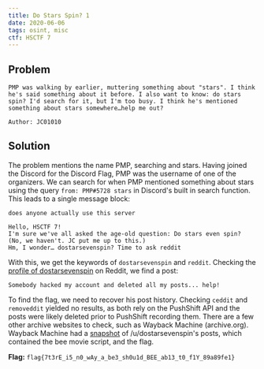 ```yaml
---
title: Do Stars Spin? 1
date: 2020-06-06
tags: osint, misc
ctf: HSCTF 7
---
```

## Problem
```
PMP was walking by earlier, muttering something about "stars". I think he's said something about it before. I also want to know: do stars spin? I'd search for it, but I'm too busy. I think he's mentioned something about stars somewhere…help me out?

Author: JC01010
```

## Solution
The problem mentions the name PMP, searching and stars. Having joined the Discord for the Discord Flag, PMP was the username of one of the organizers. We can search for when PMP mentioned something about stars using the query ```from: PMP#5728 stars``` in Discord's built in search function. This leads to a single message block:
```
does anyone actually use this server

Hello, HSCTF 7!
I'm sure we've all asked the age-old question: Do stars even spin? (No, we haven't. JC put me up to this.)
Hm, I wonder… dostarsevenspin? Time to ask reddit
```

With this, we get the keywords of ```dostarsevenspin``` and ```reddit```. Checking the [profile of dostarsevenspin](https://old.reddit.com/user/dostarsevenspin) on Reddit, we find a post:

```
Somebody hacked my account and deleted all my posts... help!
```

To find the flag, we need to recover his post history. Checking ```ceddit``` and ```removeddit``` yielded no results, as both rely on the PushShift API and the posts were likely deleted prior to PushShift recording them. There are a few other archive websites to check, such as Wayback Machine (archive.org). Wayback Machine had a [snapshot](https://web.archive.org/web/20200527041338/https://www.reddit.com/user/dostarsevenspin/) of /u/dostarsevenspin's posts, which contained the bee movie script, and the flag.

**Flag:** ```flag{7t3rE_i5_n0_wAy_a_be3_sh0u1d_BEE_ab13_t0_f1Y_89a89fe1}```
